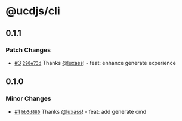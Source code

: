 # @ucdjs/cli

## 0.1.1

### Patch Changes

- [#3](https://github.com/ucdjs/ucd/pull/3) [`290e73d`](https://github.com/ucdjs/ucd/commit/290e73d29439c7102ead994f29b4d5797fb33eca) Thanks [@luxass](https://github.com/luxass)! - feat: enhance generate experience

## 0.1.0

### Minor Changes

- [#1](https://github.com/ucdjs/ucd/pull/1) [`bb3d880`](https://github.com/ucdjs/ucd/commit/bb3d880b8f824d5a2d7a9e0e627a94a6cc456355) Thanks [@luxass](https://github.com/luxass)! - feat: add generate cmd
